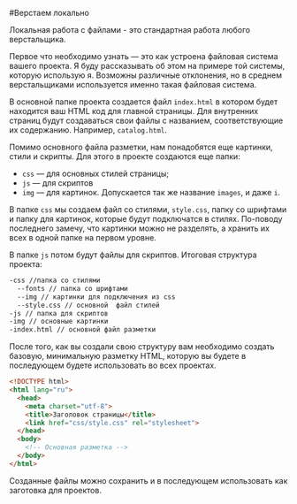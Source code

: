 #Верстаем локально

Локальная работа с файлами - это стандартная работа любого верстальщика.

Первое что необходимо узнать — это как устроена файловая система вашего проекта. Я буду рассказывать об этом на примере той системы, которую использую я. Возможны различные отклонения, но в среднем верстальщиками используется именно такая файловая система.

В основной папке проекта создается файл `index.html` в котором будет находится ваш HTML код для главной страницы. Для внутренних страниц будут создаваться свои файлы с названием, соответствующие их содержанию. Например, `catalog.html`.

Помимо основного файла разметки, нам понадобятся еще картинки, стили и скрипты. Для этого в проекте создаются еще папки:

* `css` — для основных стилей страницы;
* `js` — для скриптов
* `img` — для картинок. Допускается так же название `images`, и даже `i`.

В папке `css` мы создаем файл со стилями, `style.css`, папку со шрифтами и папку для картинок, которые будут подключатся в стилях. По-поводу последнего замечу, что картинки можно не разделять, а хранить их всех в одной папке на первом уровне.

В папке `js` потом будут файлы для скриптов. Итоговая структура проекта:
```html
-css //папка со стилями
  --fonts // папка со шрифтами
  --img // картинки для подключения из css
  --style.css // основной  файл стилей
-js // папка для скриптов
-img // основные картинки
-index.html // основной файл разметки
```

После того, как вы создали свою структуру вам необходимо создать базовую, минимальную разметку HTML, которую вы будете в последующем будете использовать во всех проектах.

```html
<!DOCTYPE html>
<html lang="ru">
  <head>
    <meta charset="utf-8">
    <title>Заголовок страницы</title>
    <link href="css/style.css" rel="stylesheet">
  </head>
  <body>
    <!-- Основная разметка -->
  </body>
</html>
```

Созданные файлы можно сохранить и в последующем использовать как заготовка для проектов.
